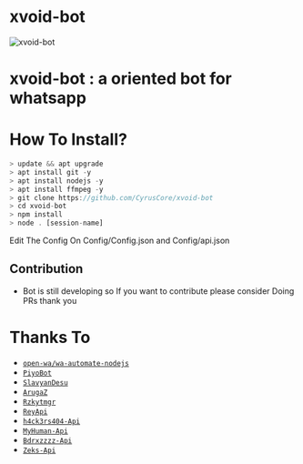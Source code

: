 # xvoid-bot

<img src="https://user-images.githubusercontent.com/77143046/136793882-bf3587b0-9d80-4445-8261-438ec74ccd9d.jpg" 
alt="xvoid-bot" border="0">

# **xvoid-bot : a oriented bot for whatsapp**

# How To Install?
 
 ```js
> update && apt upgrade
> apt install git -y
> apt install nodejs -y
> apt install ffmpeg -y
> git clone https://github.com/CyrusCore/xvoid-bot
> cd xvoid-bot
> npm install 
> node . [session-name] 

```

Edit The Config On Config/Config.json and Config/api.json

##   **Contribution**
 
 - Bot is still developing so If you want to contribute please consider Doing PRs thank you
 

# Thanks To

* [`open-wa/wa-automate-nodejs`](https://github.com/open-wa/wa-automate-nodejs)
* [`PiyoBot`](https://github.com/IndonesianDev/whatsapp-bot)
* [`SlavyanDesu`](https://github.com/SlavyanDesu/BocchiBot)
* [`ArugaZ`](https://github.com/ArugaZ/whatsapp-bot)
* [`Rzkytmgr`](https://github.com/rzkytmgr/whatsapp-bot)
* [`ReyApi`](https://server-api-rey.herokuapp.com)
* [`h4ck3rs404-Api`](https://h4ck3rs404-api.herokuapp.com/)
* [`MyHuman-Api`](https://myhuman.cf)
* [`Bdrxzzzz-Api`](https://api.bdrxzzzz.xyz)
* [`Zeks-Api`](https://zeks.xyz)
